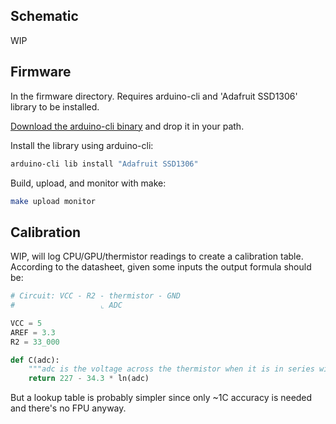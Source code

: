 ## Schematic

WIP

## Firmware

In the firmware directory. Requires arduino-cli and 'Adafruit SSD1306' library to be installed.

[Download the arduino-cli binary](https://github.com/arduino/arduino-cli/releases) and drop it in your path.


Install the library using arduino-cli:

```bash
arduino-cli lib install "Adafruit SSD1306"
```


Build, upload, and monitor with make:
```bash
make upload monitor
```



## Calibration

WIP, will log CPU/GPU/thermistor readings to create a calibration table.  According to the datasheet,
given some inputs the output formula should be:

```py
# Circuit: VCC - R2 - thermistor - GND
#                   ⌞ ADC

VCC = 5
AREF = 3.3
R2 = 33_000

def C(adc):
    """adc is the voltage across the thermistor when it is in series with R2, where 0=0V and 1024=AREF."""
    return 227 - 34.3 * ln(adc)
```

But a lookup table is probably simpler since only ~1C accuracy is needed and there's no FPU anyway.
